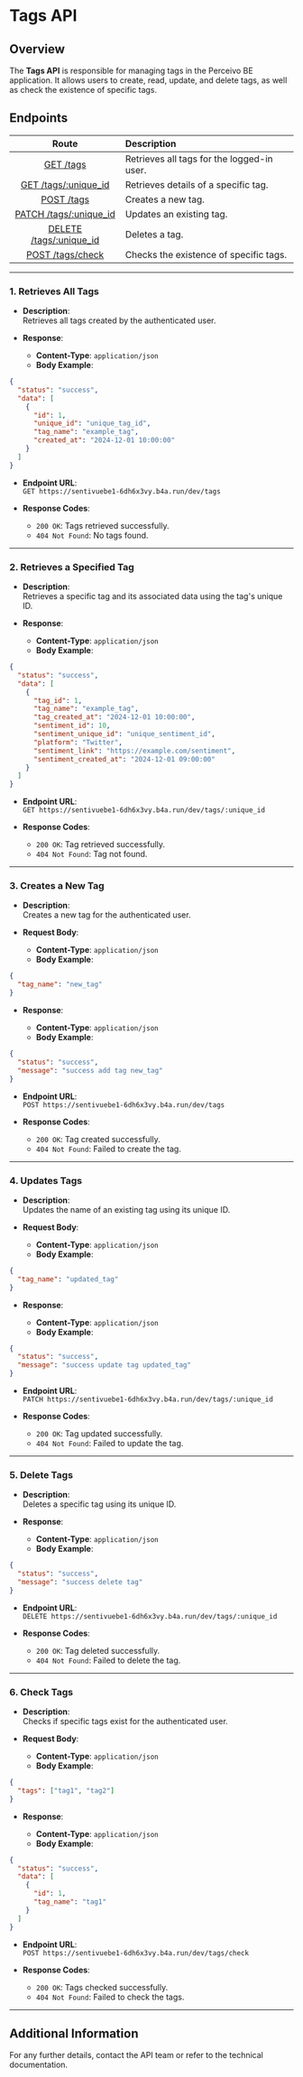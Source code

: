 # Tags API

## Overview

The **Tags API** is responsible for managing tags in the Perceivo BE application. It allows users to create, read, update, and delete tags, as well as check the existence of specific tags.

## Endpoints

|                        Route                         | Description                                |
| :--------------------------------------------------: | :----------------------------------------- |
|          [GET /tags](#1-retrieves-all-tags)          | Retrieves all tags for the logged-in user. |
| [GET /tags/:unique_id](#2-retrieves-a-specified-tag) | Retrieves details of a specific tag.       |
|          [POST /tags](#3-creates-a-new-tag)          | Creates a new tag.                         |
|      [PATCH /tags/:unique_id](#4-updates-tags)       | Updates an existing tag.                   |
|      [DELETE /tags/:unique_id](#5-delete-tags)       | Deletes a tag.                             |
|          [POST /tags/check](#6-check-tags)           | Checks the existence of specific tags.     |

---

### 1. **Retrieves All Tags**

- **Description**:  
  Retrieves all tags created by the authenticated user.

- **Response**:

  - **Content-Type**: `application/json`
  - **Body Example**:

```json
{
  "status": "success",
  "data": [
    {
      "id": 1,
      "unique_id": "unique_tag_id",
      "tag_name": "example_tag",
      "created_at": "2024-12-01 10:00:00"
    }
  ]
}
```

- **Endpoint URL**:  
  `GET https://sentivuebe1-6dh6x3vy.b4a.run/dev/tags`

- **Response Codes**:
  - `200 OK`: Tags retrieved successfully.
  - `404 Not Found`: No tags found.

---

### 2. **Retrieves a Specified Tag**

- **Description**:  
  Retrieves a specific tag and its associated data using the tag's unique ID.

- **Response**:

  - **Content-Type**: `application/json`
  - **Body Example**:

```json
{
  "status": "success",
  "data": [
    {
      "tag_id": 1,
      "tag_name": "example_tag",
      "tag_created_at": "2024-12-01 10:00:00",
      "sentiment_id": 10,
      "sentiment_unique_id": "unique_sentiment_id",
      "platform": "Twitter",
      "sentiment_link": "https://example.com/sentiment",
      "sentiment_created_at": "2024-12-01 09:00:00"
    }
  ]
}
```

- **Endpoint URL**:  
  `GET https://sentivuebe1-6dh6x3vy.b4a.run/dev/tags/:unique_id`

- **Response Codes**:
  - `200 OK`: Tag retrieved successfully.
  - `404 Not Found`: Tag not found.

---

### 3. **Creates a New Tag**

- **Description**:  
  Creates a new tag for the authenticated user.

- **Request Body**:

  - **Content-Type**: `application/json`
  - **Body Example**:

```json
{
  "tag_name": "new_tag"
}
```

- **Response**:

  - **Content-Type**: `application/json`
  - **Body Example**:

```json
{
  "status": "success",
  "message": "success add tag new_tag"
}
```

- **Endpoint URL**:  
  `POST https://sentivuebe1-6dh6x3vy.b4a.run/dev/tags`

- **Response Codes**:
  - `200 OK`: Tag created successfully.
  - `404 Not Found`: Failed to create the tag.

---

### 4. **Updates Tags**

- **Description**:  
  Updates the name of an existing tag using its unique ID.

- **Request Body**:

  - **Content-Type**: `application/json`
  - **Body Example**:

```json
{
  "tag_name": "updated_tag"
}
```

- **Response**:

  - **Content-Type**: `application/json`
  - **Body Example**:

```json
{
  "status": "success",
  "message": "success update tag updated_tag"
}
```

- **Endpoint URL**:  
  `PATCH https://sentivuebe1-6dh6x3vy.b4a.run/dev/tags/:unique_id`

- **Response Codes**:
  - `200 OK`: Tag updated successfully.
  - `404 Not Found`: Failed to update the tag.

---

### 5. **Delete Tags**

- **Description**:  
  Deletes a specific tag using its unique ID.

- **Response**:

  - **Content-Type**: `application/json`
  - **Body Example**:

```json
{
  "status": "success",
  "message": "success delete tag"
}
```

- **Endpoint URL**:  
  `DELETE https://sentivuebe1-6dh6x3vy.b4a.run/dev/tags/:unique_id`

- **Response Codes**:
  - `200 OK`: Tag deleted successfully.
  - `404 Not Found`: Failed to delete the tag.

---

### 6. **Check Tags**

- **Description**:  
  Checks if specific tags exist for the authenticated user.

- **Request Body**:

  - **Content-Type**: `application/json`
  - **Body Example**:

```json
{
  "tags": ["tag1", "tag2"]
}
```

- **Response**:

  - **Content-Type**: `application/json`
  - **Body Example**:

```json
{
  "status": "success",
  "data": [
    {
      "id": 1,
      "tag_name": "tag1"
    }
  ]
}
```

- **Endpoint URL**:  
  `POST https://sentivuebe1-6dh6x3vy.b4a.run/dev/tags/check`

- **Response Codes**:
  - `200 OK`: Tags checked successfully.
  - `404 Not Found`: Failed to check the tags.

---

## Additional Information

For any further details, contact the API team or refer to the technical documentation.
